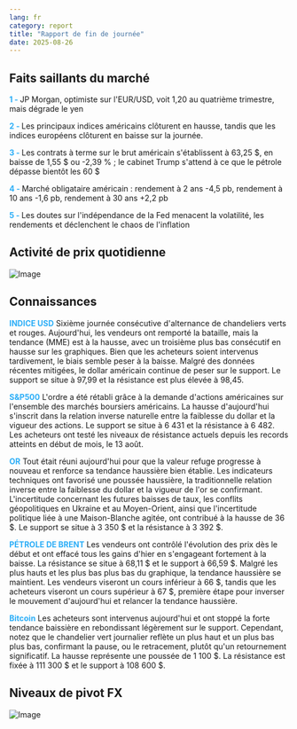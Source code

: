 ```yaml
---
lang: fr
category: report
title: "Rapport de fin de journée"
date: 2025-08-26
---
```



<h2>Faits saillants du marché</h2>
<strong style="color: #2caef7;">1 - </strong> JP Morgan, optimiste sur l'EUR/USD, voit 1,20 au quatrième trimestre, mais dégrade le yen

<strong style="color: #2caef7;">2 - </strong> Les principaux indices américains clôturent en hausse, tandis que les indices européens clôturent en baisse sur la journée.

<strong style="color: #2caef7;">3 - </strong> Les contrats à terme sur le brut américain s'établissent à 63,25 $, en baisse de 1,55 $ ou -2,39 % ; le cabinet Trump s'attend à ce que le pétrole dépasse bientôt les 60 $

<strong style="color: #2caef7;">4 - </strong> Marché obligataire américain : rendement à 2 ans -4,5 pb, rendement à 10 ans -1,6 pb, rendement à 30 ans +2,2 pb

<strong style="color: #2caef7;">5 - </strong> Les doutes sur l'indépendance de la Fed menacent la volatilité, les rendements et déclenchent le chaos de l'inflation



<h2>Activité de prix quotidienne</h2>
<img src="https://markleighedu.github.io/img/Aug-2025/26-Aug-2025/price.jpg" alt="Image"/>

<h2>Connaissances</h2>
<strong style="color: #2caef7;">INDICE USD</strong> Sixième journée consécutive d'alternance de chandeliers verts et rouges. Aujourd'hui, les vendeurs ont remporté la bataille, mais la tendance (MME) est à la hausse, avec un troisième plus bas consécutif en hausse sur les graphiques. Bien que les acheteurs soient intervenus tardivement, le biais semble peser à la baisse. Malgré des données récentes mitigées, le dollar américain continue de peser sur le support. Le support se situe à 97,99 et la résistance est plus élevée à 98,45.

<strong style="color: #2caef7;">S&P500</strong> L'ordre a été rétabli grâce à la demande d'actions américaines sur l'ensemble des marchés boursiers américains. La hausse d'aujourd'hui s'inscrit dans la relation inverse naturelle entre la faiblesse du dollar et la vigueur des actions. Le support se situe à 6 431 et la résistance à 6 482. Les acheteurs ont testé les niveaux de résistance actuels depuis les records atteints en début de mois, le 13 août.

<strong style="color: #2caef7;">OR</strong> Tout était réuni aujourd'hui pour que la valeur refuge progresse à nouveau et renforce sa tendance haussière bien établie. Les indicateurs techniques ont favorisé une poussée haussière, la traditionnelle relation inverse entre la faiblesse du dollar et la vigueur de l'or se confirmant. L'incertitude concernant les futures baisses de taux, les conflits géopolitiques en Ukraine et au Moyen-Orient, ainsi que l'incertitude politique liée à une Maison-Blanche agitée, ont contribué à la hausse de 36 $. Le support se situe à 3 350 $ et la résistance à 3 392 $.

<strong style="color: #2caef7;">PÉTROLE DE BRENT</strong> Les vendeurs ont contrôlé l'évolution des prix dès le début et ont effacé tous les gains d'hier en s'engageant fortement à la baisse. La résistance se situe à 68,11 $ et le support à 66,59 $. Malgré les plus hauts et les plus bas plus bas du graphique, la tendance haussière se maintient. Les vendeurs viseront un cours inférieur à 66 $, tandis que les acheteurs viseront un cours supérieur à 67 $, première étape pour inverser le mouvement d'aujourd'hui et relancer la tendance haussière.

<strong style="color: #2caef7;">Bitcoin</strong> Les acheteurs sont intervenus aujourd'hui et ont stoppé la forte tendance baissière en rebondissant légèrement sur le support. Cependant, notez que le chandelier vert journalier reflète un plus haut et un plus bas plus bas, confirmant la pause, ou le retracement, plutôt qu'un retournement significatif. La hausse représente une poussée de 1 100 $. La résistance est fixée à 111 300 $ et le support à 108 600 $.



<h2>Niveaux de pivot FX</h2>
<img src="https://markleighedu.github.io/img/Aug-2025/26-Aug-2025/pivot.jpg" alt="Image"/>